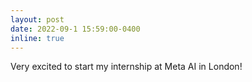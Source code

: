 ```yaml
---
layout: post
date: 2022-09-1 15:59:00-0400
inline: true
---
```


Very excited to start my internship at Meta AI in London!
